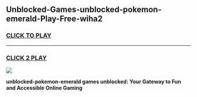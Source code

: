 
## Unblocked-Games-unblocked-pokemon-emerald-Play-Free-wiha2
<h3>
<a href="https://premium76.site?title=unblocked-pokemon-emerald&ref=23A">CLICK TO PLAY</a></h3>
<hr>

<h3>
<a href="https://premium76.site?title=unblocked-pokemon-emerald&ref=23A">CLICK 2 PLAY</a>
  
</h3>

<a href="https://premium76.site?title=unblocked-pokemon-emerald&ref=23A"><img src="https://clearcache.store/games.png"></a>


**unblocked-pokemon-emerald games unblocked: Your Gateway to Fun and Accessible Online Gaming**
